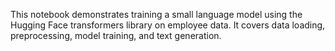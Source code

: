 This notebook demonstrates training a small language model using the Hugging Face transformers library on employee data. It covers data loading, preprocessing, model training, and text generation.
